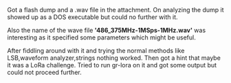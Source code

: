 Got a flash dump and a .wav file in the attachment. On analyzing the dump it showed up as a DOS executable but could no further with it.

Also the name of the wave file **'486_375MHz-1MSps-1MHz.wav'** was interesting as it specified some parameters which might be useful. 

After fiddling around with it and trying the normal methods like LSB,waveform analyzer,strings nothing worked. Then got a hint that maybe it was a LoRa challenge. Tried to run gr-lora on it and got 
some output but could not proceed further.

